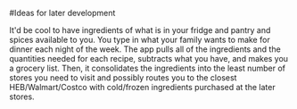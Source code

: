 #Ideas for later development

It'd be cool to have ingredients of what is in your fridge and pantry and spices available to you. You type in what your family wants to make for dinner each night of the week. The app pulls all of the ingredients and the quantities needed for each recipe, subtracts what you have, and makes you a grocery list. Then, it consolidates the ingredients into the least number of stores you need to visit and possibly routes you to the closest HEB/Walmart/Costco with cold/frozen ingredients purchased at the later stores.